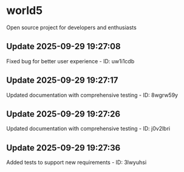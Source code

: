 # world5
Open source project for developers and enthusiasts

## Update 2025-09-29 19:27:08
Fixed bug for better user experience - ID: uw1i1cdb


## Update 2025-09-29 19:27:17
Updated documentation with comprehensive testing - ID: 8wgrw59y


## Update 2025-09-29 19:27:26
Updated documentation with comprehensive testing - ID: j0v2lbri


## Update 2025-09-29 19:27:36
Added tests to support new requirements - ID: 3lwyuhsi


